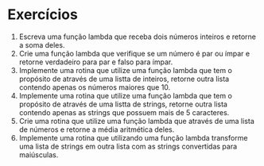 # Exercícios

1. Escreva uma função lambda que receba dois números inteiros e retorne a soma deles.
2. Crie uma função lambda que verifique se um número é par ou ímpar e retorne verdadeiro para par e falso para ímpar.
3. Implemente uma rotina que utilize uma função lambda que tem o propósito de através de uma listta de inteiros, retorne outra lista contendo apenas os números maiores que 10.
4. Implemente uma rotina que utilize uma função lambda que tem o propósito de através de uma listta de strings, retorne outra lista contendo apenas as strings que possuem mais de 5 caracteres.
5. Crie uma rotina que utilize uma função lambda que através de uma lista de números e retorne a média aritmética deles.
6. Implemente uma rotina que utilizando uma função lambda transforme uma lista de strings em outra lista com as strings convertidas para maiúsculas.
